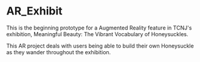 # AR_Exhibit

This is the beginning prototype for a Augmented Reality feature in TCNJ's exhibition, Meaningful Beauty: The Vibrant Vocabulary of Honeysuckles.

This AR project deals with users being able to build their own Honeysuckle as they wander throughout the exhibition.
